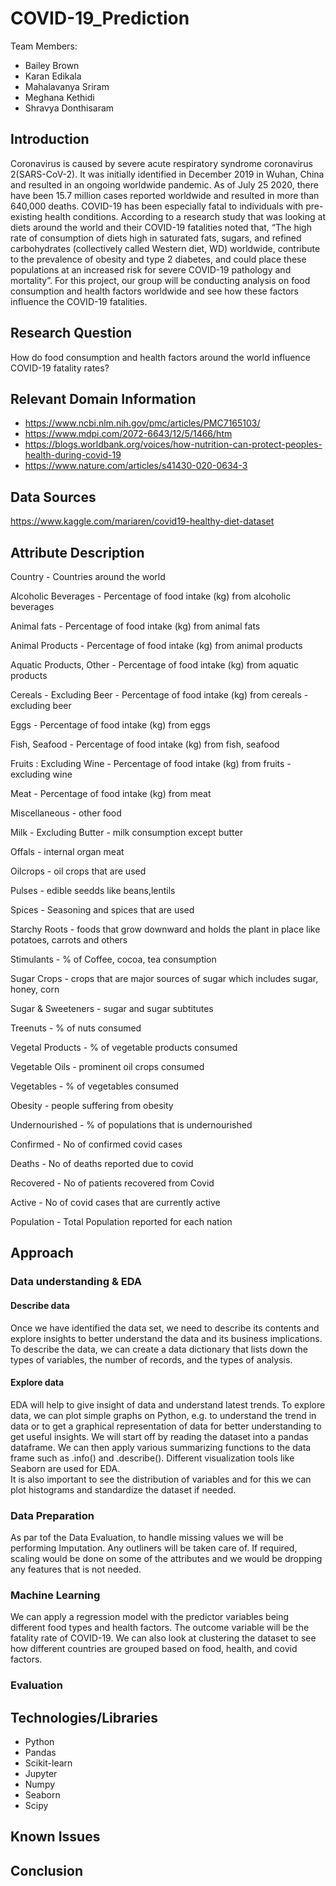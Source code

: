 # **COVID-19_Prediction**
Team Members: 
- Bailey Brown
- Karan Edikala
- Mahalavanya Sriram
- Meghana Kethidi
- Shravya Donthisaram

## Introduction

Coronavirus is caused by severe acute respiratory syndrome coronavirus 2(SARS-CoV-2).  It was initially identified in December 2019 in Wuhan, China and resulted in an ongoing worldwide pandemic.  As of July 25 2020, there have been 15.7 million cases reported worldwide and resulted in more than 640,000 deaths. COVID-19 has been especially fatal to individuals with pre-existing health conditions. According to a research study that was looking at diets around the world and their COVID-19 fatalities noted that, “The high rate of consumption of diets high in saturated fats, sugars, and refined carbohydrates (collectively called Western diet, WD) worldwide, contribute to the prevalence of obesity and type 2 diabetes, and could place these populations at an increased risk for severe COVID-19 pathology and mortality”. For this project, our group will be conducting analysis on food consumption and health factors worldwide and see how these factors influence the COVID-19 fatalities. 

## Research Question
How do food consumption and health factors around the world influence COVID-19 fatality rates?

## Relevant Domain Information
- https://www.ncbi.nlm.nih.gov/pmc/articles/PMC7165103/
- https://www.mdpi.com/2072-6643/12/5/1466/htm
- https://blogs.worldbank.org/voices/how-nutrition-can-protect-peoples-health-during-covid-19
- https://www.nature.com/articles/s41430-020-0634-3

## Data Sources
https://www.kaggle.com/mariaren/covid19-healthy-diet-dataset

## Attribute Description	
Country - 	Countries around the world

Alcoholic Beverages - 	Percentage of food intake (kg) from alcoholic beverages

Animal fats - 	Percentage of food intake (kg) from animal fats

Animal Products - 	Percentage of food intake (kg) from animal products

Aquatic Products, Other - 	Percentage of food intake (kg) from aquatic products

Cereals - Excluding Beer -	Percentage of food intake (kg) from cereals - excluding beer

Eggs - 	Percentage of food intake (kg) from eggs

Fish, Seafood - 	Percentage of food intake (kg) from fish, seafood

Fruits : Excluding Wine - 	Percentage of food intake (kg) from fruits - excluding wine

Meat - 	Percentage of food intake (kg) from meat

Miscellaneous - 	other food

Milk - Excluding Butter - 	milk consumption except butter

Offals - 	internal organ meat 

Oilcrops - 	oil crops that are used 

Pulses - 	edible seedds like beans,lentils

Spices - 	Seasoning and spices that are used

Starchy Roots - 	foods that grow downward and holds the plant in place like potatoes, carrots and others

Stimulants - 	% of Coffee, cocoa, tea consumption 

Sugar Crops - 	crops that are major sources of sugar which includes sugar, honey, corn

Sugar & Sweeteners - 	sugar and sugar subtitutes

Treenuts - 	% of nuts consumed

Vegetal Products - 	% of vegetable products consumed

Vegetable Oils - 	prominent oil crops consumed

Vegetables - 	% of vegetables consumed

Obesity - 	people suffering from obesity

Undernourished - 	% of populations that is undernourished

Confirmed - 	No of confirmed covid cases

Deaths - 	No of deaths reported due to covid

Recovered - 	No of patients recovered from Covid

Active -	No of covid cases that are currently active

Population - 	 Total Population reported for each nation

## Approach
  
### Data understanding & EDA

#### Describe data 
Once we have identified the data set, we need to describe its contents and explore insights to better understand the data and its business implications. To describe the data, we can create a data dictionary that lists down the types of variables, the number of records, and the types of analysis. 

#### Explore data
EDA will help to give insight of data and understand latest trends. To explore data, we can plot simple graphs on Python, e.g. to understand the trend in data or to get a graphical representation of data for better understanding to get useful insights.  We will start off by reading the dataset into a pandas dataframe. We can then apply various summarizing functions to the data frame such as .info() and .describe(). Different visualization tools like Seaborn are used for EDA.  
It is also important to see the distribution of variables and for this we can plot histograms and standardize the dataset if needed.
  
### Data Preparation 
As par tof the Data Evaluation, to handle missing values we will be performing Imputation. Any outliners will be taken care of. 
If required, scaling would be done on some of the attributes and we would be dropping any features that is not needed. 

### Machine Learning   

We can apply a regression model with the predictor variables being different food types and health factors. The outcome variable will be the fatality rate of COVID-19.  We can also look at clustering the dataset to see how different countries are grouped based on food, health, and covid factors. 

### Evaluation 

## Technologies/Libraries
- Python 
- Pandas 
- Scikit-learn
- Jupyter
- Numpy
- Seaborn
- Scipy 

## Known Issues

## Conclusion 
